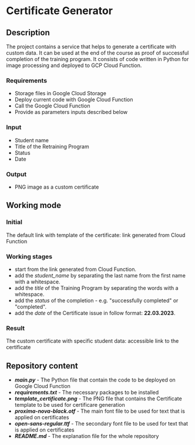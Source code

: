 # Certificate Generator

## Description
The project contains a service that helps to generate a certificate with custom data.
It can be used at the end of the course as proof of successful completion of the training program.
It consists of code written in Python for image processing and deployed to GCP Cloud Function. 

### Requirements
 - Storage files in Google Cloud Storage
 - Deploy current code with Google Cloud Function
 - Call the Google Cloud Function
 - Provide as parameters inputs described below

### Input
- Student name
- Title of the Retraining Program
- Status
- Date

### Output
- PNG image as a custom certificate

## Working mode

### Initial
The default link with template of the certificate: link generated from Cloud Function

### Working stages
- start from the link generated from Cloud Function.
- add the *student_name* by separating the last name from the first name with a whitespace.
- add the *title* of the Training Program by separating the words with a whitespace.
- add the *status* of the completion - e.g. "successfully completed" or "completed".
- add the *date* of the Certificate issue in follow format: **22.03.2023**.

### Result
The custom certificate with specific student data: accessible link to the certificate

## Repository content
- ***main.py*** - The Python file that contain the code to be deployed on Google Cloud Function
- ***requirements.txt*** - The necessary packages to be installed
- ***template_certificate.png*** - The PNG file that contains the Certificate template to be used for certificare generation
- ***proxima-nova-black.otf*** - The main font file to be used for text that is applied on certificates
- ***open-sans-regular.ttf*** - The secondary font file to be used for text that is applied on certificates
- ***README.md*** - The explanation file for the whole repository
